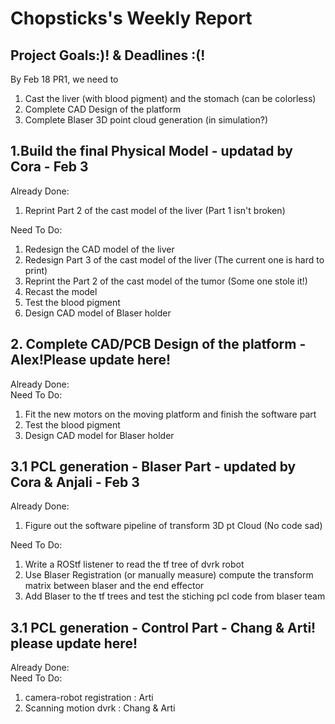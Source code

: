 # Chopsticks's Weekly Report

## Project Goals:)! & Deadlines :(!
By Feb 18 PR1, we need to
1. Cast the liver (with blood pigment) and the stomach (can be colorless)
2. Complete CAD Design of the platform
3. Complete Blaser 3D point cloud generation (in simulation?)

## 1.Build the final Physical Model - updatad by Cora - Feb 3
Already Done:  
1. Reprint Part 2 of the cast model of the liver (Part 1 isn't broken)  

Need To Do:
1. Redesign the CAD model of the liver
2. Redesign Part 3 of the cast model of the liver (The current one is hard to print)  
3. Reprint the Part 2 of the cast model of the tumor (Some one stole it!)   
4. Recast the model  
5. Test the blood pigment
6. Design CAD model of Blaser holder

## 2. Complete CAD/PCB Design of the platform - Alex!Please update here!
Already Done:  
Need To Do: 
1. Fit the new motors on the moving platform and finish the software part
2. Test the blood pigment
3. Design CAD model for Blaser holder

## 3.1 PCL generation - Blaser Part - updated by Cora & Anjali - Feb 3  
Already Done:  
1. Figure out the software pipeline of transform 3D pt Cloud (No code sad)  
  
Need To Do:
1. Write a ROStf listener to read the tf tree of dvrk robot  
2. Use Blaser Registration (or manually measure) compute the transform matrix between blaser and the end effector  
3. Add Blaser to the tf trees and test the stiching pcl code from blaser team  
  
## 3.1 PCL generation - Control Part - Chang & Arti! please update here!  
Already Done:  
Need To Do:  
1. camera-robot registration : Arti
2. Scanning motion dvrk : Chang & Arti
